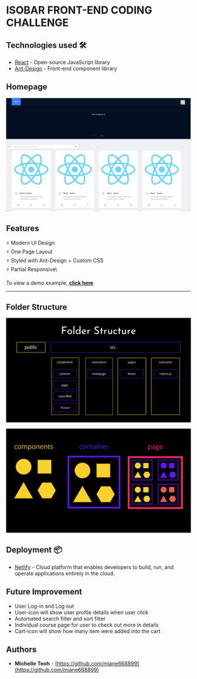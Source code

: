 # ISOBAR FRONT-END CODING CHALLENGE

## Technologies used 🛠️

- [React](https://reactjs.org/) - Open-source JavaScript library
- [Ant-Design](https://ant.design/) - Front-end component library

## Homepage

![Home Page](https://github.com/mjane668899/isobar-ui-coding-challenge/blob/main/public/images/homepage.png)

## Features

⚡️ Modern UI Design\
⚡️ One Page Layout\
⚡️ Styled with Ant-Design + Custom CSS\
⚡️ Partial Responsive\

To view a demo example, **[click here](https://modest-kare-90824e.netlify.app/)**

---

## Folder Structure

![Folder Structure](https://github.com/mjane668899/isobar-ui-coding-challenge/blob/main/public/images/folder.png)

![Explaination](https://github.com/mjane668899/isobar-ui-coding-challenge/blob/main/public/images/folder1.png)

## Deployment 📦

- [Netlify](https://app.netlify.com/) - Cloud platform that enables developers to build, run, and operate applications entirely in the cloud.

## Future Improvement

- User Log-in and Log out
- User-icon will show user profile details when user click
- Automated search filter and sort filter
- Individual course page for user to check out more in details
- Cart-icon will show how many item were added into the cart

## Authors

- **Michelle Teoh** - [https://github.com/mjane668899](https://github.com/mjane668899)

